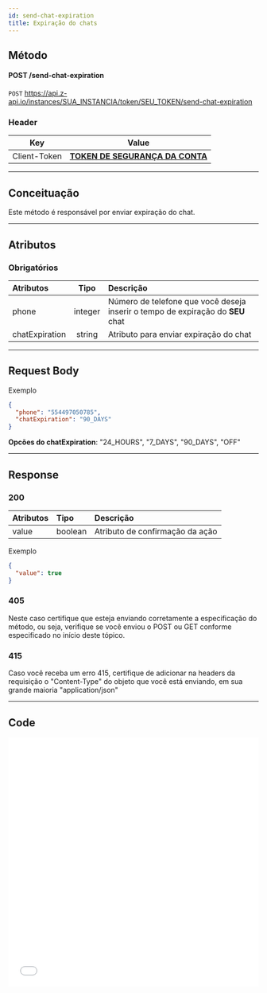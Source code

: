 ```yaml
---
id: send-chat-expiration
title: Expiração do chats
---
```


## Método

#### POST /send-chat-expiration

`POST` https://api.z-api.io/instances/SUA_INSTANCIA/token/SEU_TOKEN/send-chat-expiration

### Header

|      Key       |            Value            |
| :------------: |     :-----------------:     |
|  Client-Token  | **[TOKEN DE SEGURANÇA DA CONTA](../security/client-token)** |
---

## Conceituação

Este método é responsável por enviar expiração do chat.

---

## Atributos

### Obrigatórios

| Atributos | Tipo | Descrição |
| :-- | :-: | :-- |
| phone | integer | Número de telefone que você deseja inserir o tempo de expiração do **SEU** chat |
| chatExpiration | string | Atributo para enviar expiração do chat |

---

## Request Body

Exemplo

```json
{
  "phone": "554497050785",
  "chatExpiration": "90_DAYS"
}
```

**Opcões do chatExpiration**: "24_HOURS", "7_DAYS", "90_DAYS", "OFF"

---

## Response

### 200

| Atributos | Tipo    | Descrição                       |
| :-------- | :------ | :------------------------------ |
| value     | boolean | Atributo de confirmação da ação |

Exemplo

```json
{
  "value": true
}
```

### 405

Neste caso certifique que esteja enviando corretamente a especificação do método, ou seja, verifique se você enviou o POST ou GET conforme especificado no início deste tópico.

### 415

Caso você receba um erro 415, certifique de adicionar na headers da requisição o "Content-Type" do objeto que você está enviando, em sua grande maioria "application/json"

---

## Code

<iframe src="//api.apiembed.com/?source=https://raw.githubusercontent.com/Z-API/z-api-docs/main/json-examples/modify-chat.json&targets=all" frameborder="0" scrolling="no" width="100%" height="500px" seamless></iframe>
